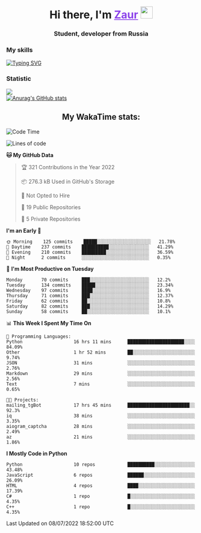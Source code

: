 <h1 align="center">
    Hi there, I'm 
    <a href="https://t.me/skyguy" target="_blank" style="color: #8C43EA">Zaur</a>
    <img src="https://github.com/blackcater/blackcater/raw/main/images/Hi.gif" height="32">
</h1>

<h3 align="center">
    Student, developer from Russia
</h3>  

### **My skills**
[![Typing SVG](https://readme-typing-svg.herokuapp.com?font=Oxanium&duration=3000&color=8C43EA&height=30&lines=Python%2C+JavaScript;Flask;Django+(in+near+future);React.js;HTML%2C+CSS+(SCSS))](https://git.io/typing-svg)

### **Statistic**
![](https://komarev.com/ghpvc/?username=mrskyguy&color=8C43EA)  
[![Anurag's GitHub stats](https://github-readme-stats.vercel.app/api?username=mrskyguy&count_private=true&show_icons=true&title_color=8C43EA&icon_color=BE57EA&bg_color=30,191919,341b56&text_color=B1B1B1&border_radius=10&hide_border=true&include_all_commits=1)](https://github.com/anuraghazra/github-readme-stats)  


<h2 align="center"> My WakaTime stats: </h2>

<!--START_SECTION:waka-->
![Code Time](http://img.shields.io/badge/Code%20Time-0%20secs-blue)

![Lines of code](https://img.shields.io/badge/From%20Hello%20World%20I%27ve%20Written-201%20Thousand%20lines%20of%20code-blue)

**🐱 My GitHub Data** 

> 🏆 321 Contributions in the Year 2022
 > 
> 📦 276.3 kB Used in GitHub's Storage 
 > 
> 🚫 Not Opted to Hire
 > 
> 📜 19 Public Repositories 
 > 
> 🔑 5 Private Repositories  
 > 
**I'm an Early 🐤** 

```text
🌞 Morning    125 commits    █████░░░░░░░░░░░░░░░░░░░░   21.78% 
🌆 Daytime    237 commits    ██████████░░░░░░░░░░░░░░░   41.29% 
🌃 Evening    210 commits    █████████░░░░░░░░░░░░░░░░   36.59% 
🌙 Night      2 commits      ░░░░░░░░░░░░░░░░░░░░░░░░░   0.35%

```
📅 **I'm Most Productive on Tuesday** 

```text
Monday       70 commits     ███░░░░░░░░░░░░░░░░░░░░░░   12.2% 
Tuesday      134 commits    █████░░░░░░░░░░░░░░░░░░░░   23.34% 
Wednesday    97 commits     ████░░░░░░░░░░░░░░░░░░░░░   16.9% 
Thursday     71 commits     ███░░░░░░░░░░░░░░░░░░░░░░   12.37% 
Friday       62 commits     ██░░░░░░░░░░░░░░░░░░░░░░░   10.8% 
Saturday     82 commits     ███░░░░░░░░░░░░░░░░░░░░░░   14.29% 
Sunday       58 commits     ██░░░░░░░░░░░░░░░░░░░░░░░   10.1%

```


📊 **This Week I Spent My Time On** 

```text
💬 Programming Languages: 
Python                   16 hrs 11 mins      █████████████████████░░░░   84.09% 
Other                    1 hr 52 mins        ██░░░░░░░░░░░░░░░░░░░░░░░   9.74% 
JSON                     31 mins             ░░░░░░░░░░░░░░░░░░░░░░░░░   2.76% 
Markdown                 29 mins             ░░░░░░░░░░░░░░░░░░░░░░░░░   2.56% 
Text                     7 mins              ░░░░░░░░░░░░░░░░░░░░░░░░░   0.65%

🐱‍💻 Projects: 
mailing_tgBot            17 hrs 45 mins      ███████████████████████░░   92.3% 
iq                       38 mins             ░░░░░░░░░░░░░░░░░░░░░░░░░   3.35% 
aiogram_captcha          28 mins             ░░░░░░░░░░░░░░░░░░░░░░░░░   2.49% 
az                       21 mins             ░░░░░░░░░░░░░░░░░░░░░░░░░   1.86%

```

**I Mostly Code in Python** 

```text
Python                   10 repos            ██████████░░░░░░░░░░░░░░░   43.48% 
JavaScript               6 repos             ██████░░░░░░░░░░░░░░░░░░░   26.09% 
HTML                     4 repos             ████░░░░░░░░░░░░░░░░░░░░░   17.39% 
C#                       1 repo              █░░░░░░░░░░░░░░░░░░░░░░░░   4.35% 
C++                      1 repo              █░░░░░░░░░░░░░░░░░░░░░░░░   4.35%

```



 Last Updated on 08/07/2022 18:52:00 UTC
<!--END_SECTION:waka-->
